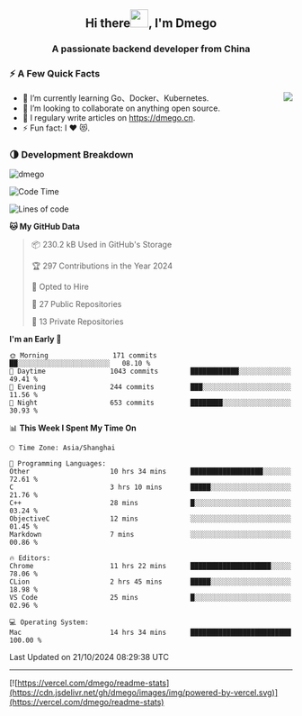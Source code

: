 <h2 align="center">Hi there<img src="https://cdn.jsdelivr.net/gh/dmego/images/img/Hi.gif" height="32" />, I'm Dmego </h2>
<h3 align="center">A passionate backend developer from China</h3>

### ⚡️ A Few Quick Facts

<img align="right" src="https://readme-stats-dmego.vercel.app/api?username=dmego&show_icons=true&icon_color=1573B3&hide_title=true&text_color=718096&bg_color=00000000&hide_border=true"/>

<ul>
    <li> 🌱 I’m currently learning Go、Docker、Kubernetes.</li>
    <li> 👯 I’m looking to collaborate on anything open source.</li>
    <li> 📝 I regulary write articles on <a href="https://dmego.cn">https://dmego.cn</a>.</li>
    <li> ⚡ Fun fact: I ❤️ 😻.</li>
</ul>

### 🌗 Development Breakdown

<img src="https://komarev.com/ghpvc/?username=dmego" alt="dmego" />

<!--START_SECTION:waka-->
![Code Time](http://img.shields.io/badge/Code%20Time-3%2C008%20hrs%201%20min-blue)

![Lines of code](https://img.shields.io/badge/From%20Hello%20World%20I%27ve%20Written-676.5%20thousand%20lines%20of%20code-blue)

**🐱 My GitHub Data** 

> 📦 230.2 kB Used in GitHub's Storage 
 > 
> 🏆 297 Contributions in the Year 2024
 > 
> 💼 Opted to Hire
 > 
> 📜 27 Public Repositories 
 > 
> 🔑 13 Private Repositories 
 > 
**I'm an Early 🐤** 

```text
🌞 Morning                171 commits         ██░░░░░░░░░░░░░░░░░░░░░░░   08.10 % 
🌆 Daytime                1043 commits        ████████████░░░░░░░░░░░░░   49.41 % 
🌃 Evening                244 commits         ███░░░░░░░░░░░░░░░░░░░░░░   11.56 % 
🌙 Night                  653 commits         ████████░░░░░░░░░░░░░░░░░   30.93 % 
```


📊 **This Week I Spent My Time On** 

```text
🕑︎ Time Zone: Asia/Shanghai

💬 Programming Languages: 
Other                    10 hrs 34 mins      ██████████████████░░░░░░░   72.61 % 
C                        3 hrs 10 mins       █████░░░░░░░░░░░░░░░░░░░░   21.76 % 
C++                      28 mins             █░░░░░░░░░░░░░░░░░░░░░░░░   03.24 % 
ObjectiveC               12 mins             ░░░░░░░░░░░░░░░░░░░░░░░░░   01.45 % 
Markdown                 7 mins              ░░░░░░░░░░░░░░░░░░░░░░░░░   00.86 % 

🔥 Editors: 
Chrome                   11 hrs 22 mins      ████████████████████░░░░░   78.06 % 
CLion                    2 hrs 45 mins       █████░░░░░░░░░░░░░░░░░░░░   18.98 % 
VS Code                  25 mins             █░░░░░░░░░░░░░░░░░░░░░░░░   02.96 % 

💻 Operating System: 
Mac                      14 hrs 34 mins      █████████████████████████   100.00 % 
```


 Last Updated on 21/10/2024 08:29:38 UTC
<!--END_SECTION:waka-->

---

[![https://vercel.com/dmego/readme-stats](https://cdn.jsdelivr.net/gh/dmego/images/img/powered-by-vercel.svg)](https://vercel.com/dmego/readme-stats)

